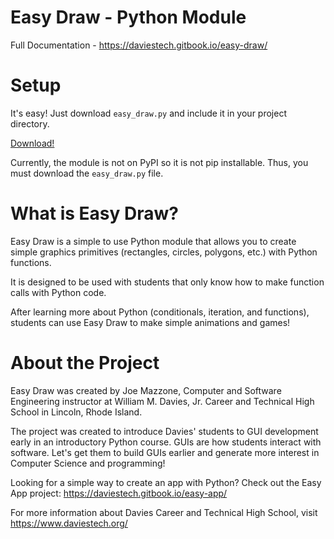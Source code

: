 # Easy Draw - Python Module

Full Documentation - https://daviestech.gitbook.io/easy-draw/

# Setup

It's easy!  Just download ```easy_draw.py``` and include it in your project directory. 

[Download!](https://github.com/MrMazzone/easy-draw/releases/download/v1.0.6/easy_draw.py)

Currently, the module is not on PyPI so it is not pip installable. Thus, you must download the ```easy_draw.py``` file.

# What is Easy Draw?

Easy Draw is a simple to use Python module that allows you to create simple graphics primitives (rectangles, circles, polygons, etc.) with Python functions.

It is designed to be used with students that only know how to make function calls with Python code. 

After learning more about Python (conditionals, iteration, and functions), students can use Easy Draw to make simple animations and games!

# About the Project
Easy Draw was created by Joe Mazzone, Computer and Software Engineering instructor at William M. Davies, Jr. Career and Technical High School in Lincoln, Rhode Island. 

The project was created to introduce Davies' students to GUI development early in an introductory Python course.  GUIs are how students interact with software.  Let's get them to build GUIs earlier and generate more interest in Computer Science and programming!

Looking for a simple way to create an app with Python?  Check out the Easy App project: https://daviestech.gitbook.io/easy-app/

For more information about Davies Career and Technical High School, visit https://www.daviestech.org/
